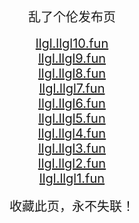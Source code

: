 <center>
<span style="font-size:20px">乱了个伦发布页</span><br>
<br />
<span style="font-size:20px"><a href="https://llgl.llgl10.fun" target="_blank">llgl.llgl10.fun</a></span><br>
<span style="font-size:20px"><a href="https://llgl.llgl9.fun" target="_blank">llgl.llgl9.fun</a></span><br>
<span style="font-size:20px"><a href="https://llgl.llgl8.fun" target="_blank">llgl.llgl8.fun</a></span><br>
<span style="font-size:20px"><a href="https://llgl.llgl7.fun" target="_blank">llgl.llgl7.fun</a></span><br>
<span style="font-size:20px"><a href="https://llgl.llgl6.fun" target="_blank">llgl.llgl6.fun</a></span><br>
<span style="font-size:20px"><a href="https://llgl.llgl5.fun" target="_blank">llgl.llgl5.fun</a></span><br>
<span style="font-size:20px"><a href="https://llgl.llgl4.fun" target="_blank">llgl.llgl4.fun</a></span><br>
<span style="font-size:20px"><a href="https://llgl.llgl3.fun" target="_blank">llgl.llgl3.fun</a></span><br>
<span style="font-size:20px"><a href="https://llgl.llgl2.fun" target="_blank">llgl.llgl2.fun</a></span><br>
<span style="font-size:20px"><a href="https://llgl.llgl1.fun" target="_blank">llgl.llgl1.fun</a></span><br>
<br />
<span style="font-size:20px">收藏此页，永不失联！</span>
</center>

